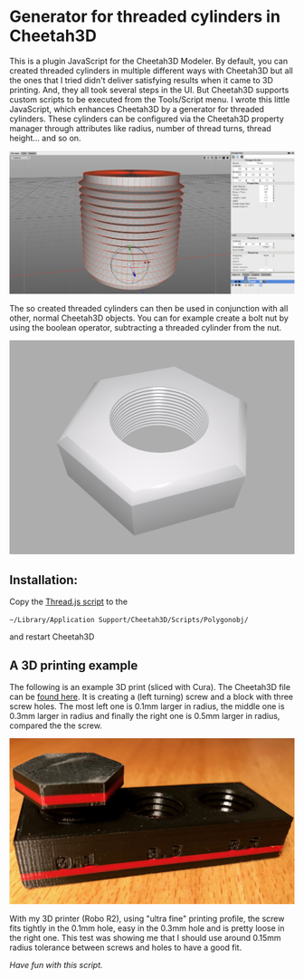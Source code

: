 # Generator for threaded cylinders in Cheetah3D

This is a plugin JavaScript for the Cheetah3D Modeler. By default, you can
created threaded cylinders in multiple different ways with Cheetah3D but all
the ones that I tried didn't deliver satisfying results when it came to 3D
printing. And, they all took several steps in the UI.
But Cheetah3D supports custom scripts to be executed from the Tools/Script
menu. I wrote this little JavaScript, which enhances Cheetah3D by a generator
for threaded cylinders. These cylinders can be configured via the Cheetah3D
property manager through attributes like radius, number of thread turns,
thread height... and so on.

![](Images/ThreadEditor.png "Script parameters in editor")

The so created threaded cylinders can then be used in conjunction with all
other, normal Cheetah3D objects. You can for example create a bolt nut by using
the boolean operator, subtracting a threaded cylinder from the nut.

![](Images/ThreadRender.png "A rendered bolt nut")

## Installation:  
Copy the [Thread.js script](Thread.js) to the

`~/Library/Application Support/Cheetah3D/Scripts/Polygonobj/`

and restart Cheetah3D

## A 3D printing example
The following is an example 3D print (sliced with Cura). The Cheetah3D file
can be [found here](Examples/ThreadTest.jas). It is creating a (left turning)
screw and a block with three screw holes. The most left one is 0.1mm larger
in radius, the middle one is 0.3mm larger in radius and finally the right one
is 0.5mm larger in radius, compared the the screw.

![](Images/ThreadTestPrint.jpg "A 3D print of the threaded screw")

With my 3D printer (Robo R2), using "ultra fine" printing profile, the screw
fits tightly in the 0.1mm hole, easy in the 0.3mm hole and is pretty loose in
the right one. This test was showing me that I should use around 0.15mm radius
tolerance between screws and holes to have a good fit.

*Have fun with this script.*
